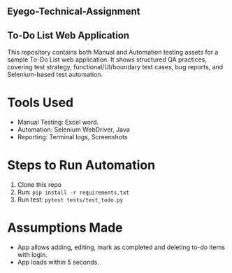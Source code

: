 ## Eyego-Technical-Assignment
## To-Do List Web Application
This repository contains both Manual and Automation testing assets for a sample To-Do List web application. It shows structured QA practices, covering test strategy, functional/UI/boundary test cases, bug reports, and Selenium-based test automation.
# Tools Used
- Manual Testing: Excel word.
- Automation: Selenium WebDriver, Java
- Reporting: Terminal logs, Screenshots

# Steps to Run Automation
1. Clone this repo
2. Run: `pip install -r requirements.txt`
3. Run test: `pytest tests/test_todo.py`

# Assumptions Made
- App allows adding, editing, mark as completed and deleting to-do items with login.
- App loads within 5 seconds.
